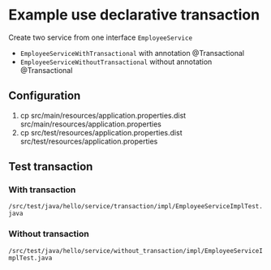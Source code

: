 # Example use declarative transaction

Create two service from one interface `EmployeeService`
- `EmployeeServiceWithTransactional` with annotation @Transactional
- `EmployeeServiceWithoutTransactional` without annotation @Transactional

## Configuration

1. cp src/main/resources/application.properties.dist src/main/resources/application.properties
2. cp src/test/resources/application.properties.dist src/test/resources/application.properties

## Test transaction

### With transaction

`/src/test/java/hello/service/transaction/impl/EmployeeServiceImplTest.java`

### Without transaction

`/src/test/java/hello/service/without_transaction/impl/EmployeeServiceImplTest.java`